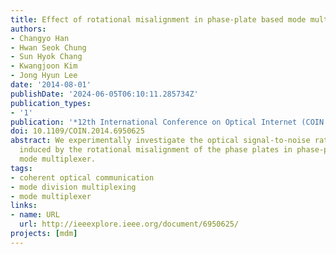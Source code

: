```yaml
---
title: Effect of rotational misalignment in phase-plate based mode multiplexer
authors:
- Changyo Han
- Hwan Seok Chung
- Sun Hyok Chang
- Kwangjoon Kim
- Jong Hyun Lee
date: '2014-08-01'
publishDate: '2024-06-05T06:10:11.285734Z'
publication_types:
- '1'
publication: '*12th International Conference on Optical Internet (COIN 2014)*'
doi: 10.1109/COIN.2014.6950625
abstract: We experimentally investigate the optical signal-to-noise ratio penalty
  induced by the rotational misalignment of the phase plates in phase-plate based
  mode multiplexer.
tags:
- coherent optical communication
- mode division multiplexing
- mode multiplexer
links:
- name: URL
  url: http://ieeexplore.ieee.org/document/6950625/
projects: [mdm]
---
```


